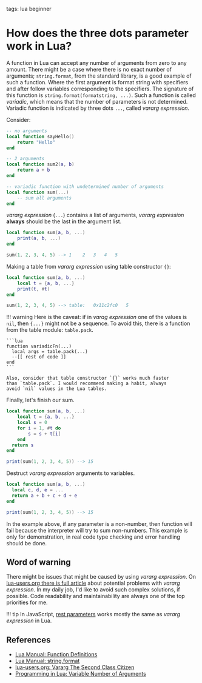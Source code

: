 <!-- Description: A function that can accept a variable number of arguments is called a variadic function, which is indicated by three dots ('...') vararg expressions at the end of its argument list. Explanation of how variadic functions and vararg expression work in Lua. -->

tags: lua beginner

# How does the three dots parameter work in Lua?

A function in Lua can accept any number of arguments from zero to any amount. There
might be a case where there is no exact number of arguments; `string.format`, from the standard library, is a good example of such a function. Where the first argument is 
format string with specifiers and after follow variables corresponding to the specifiers.
The signature of this function is `string.format(formatstring, ...)`.
Such a function is called *variadic*, which means that the number of parameters is not determined. Variadic function is indicated by
three dots `...`, called *vararg expression*.

Consider:

```lua
-- no arguments
local function sayHello()
	return "Hello"
end

-- 2 arguments
local function sum2(a, b)
	return a + b
end

-- variadic function with undetermined number of arguments
local function sum(...)
	-- sum all arguments
end 
```

*vararg expression* (`...`) contains a list of arguments,
*vararg expression* **always** should be the last in the argument list.

```lua
local function sum(a, b, ...)
	print(a, b, ...)
end

sum(1, 2, 3, 4, 5) --> 1	2	3	4	5
```

Making a table from *vararg expression* using table constructor `{}`:

```lua
local function sum(a, b, ...)
	local t = {a, b, ...}
	print(t, #t)
end

sum(1, 2, 3, 4, 5) --> table:	0x11c2fc0	5
```

!!! warning
    Here is the caveat: if in *varag expression* one of the values is `nil`, then `{...}` might not be a sequence. To avoid this,
    there is a function from the table module: `table.pack`.

    ```lua
    function variadicFn(...)
      local args = table.pack(...)
      --[[ rest of code ]]
    end
    ```

    Also, consider that table constructor `{}` works much faster
    than `table.pack`. I would recommend making a habit, always
    avoid `nil` values in the Lua tables.


Finally, let's finish our sum.

```lua
local function sum(a, b, ...)
	local t = {a, b, ...}
	local s = 0
	for i = 1, #t do
		s = s + t[i]
	end
  return s
end

print(sum(1, 2, 3, 4, 5)) --> 15
```

Destruct *vararg expression* arguments to variables.

```lua
local function sum(a, b, ...)
  local c, d, e = ...
  return a + b + c + d + e
end

print(sum(1, 2, 3, 4, 5)) --> 15
```

In the example above, if any parameter is a non-number, then function
will fail because the interpreter will try to sum non-numbers. This
example is only for demonstration, in real code type checking and
error handling should be done.

## Word of warning

There might be issues that might be caused by using *vararg expression*. On
[lua-users.org there is full article](http://lua-users.org/wiki/VarargTheSecondClassCitizen)
about potential problems with *vararg expression*.
In my daily job, I'd like to avoid such complex solutions, if
possible. Code readability and maintainability are always one of the
top priorities for me.

!!! tip
    In JavaScript, [rest parameters](https://developer.mozilla.org/en-US/docs/Web/JavaScript/Reference/Functions/rest_parameters) works mostly the same as *vararg expression* in Lua.

## References

- [Lua Manual: Function Definitions](https://www.lua.org/manual/5.4/manual.html#3.3.6)
- [Lua Manual: string.format](https://www.lua.org/manual/5.4/manual.html#pdf-string.format)
- [lua-users.org: Vararg The Second Class Citizen](http://lua-users.org/wiki/VarargTheSecondClassCitizen)
- [Programming in Lua: Variable Number of Arguments](https://www.lua.org/pil/5.2.html)
